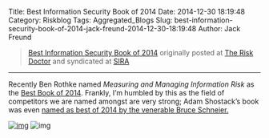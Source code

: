 Title: Best Information Security Book of 2014
Date: 2014-12-30 18:19:48
Category: Riskblog
Tags: Aggregated_Blogs
Slug: best-information-security-book-of-2014-jack-freund-2014-12-30-18:19:48
Author: Jack Freund

>[Best Information Security Book of 2014](http://riskdr.com/2014/12/30/best-information-security-book-of-2014/) originally posted at [The Risk Doctor](http://riskdr.com) and syndicated at [SIRA](http://societyinforisk.org)
***
Recently Ben Rothke named *Measuring and Managing Information Risk* as the [Best Book of 2014](http://www.rsaconference.com/blogs/the-best-information-security-book-of-2014-and-some-other-excellent-ones). Frankly, I’m humbled by this as the field of competitors we are named amongst are very strong; Adam Shostack’s book was even [named as best of 2014 by the venerable Bruce Schneier.](https://www.schneier.com/blog/archives/2014/11/adam_shostacks_.html)

[![img](/images/blank.png)](#) ![img](http://pixel.wp.com/b.gif?host=riskdr.com&blog=34767047&post=289&subd=riskdr&ref=&feed=1)


